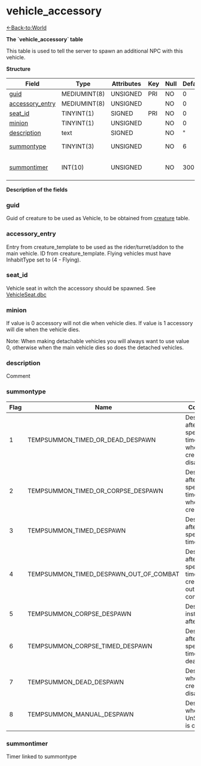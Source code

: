 # vehicle\_accessory

[<-Back-to:World](database-world.md)

**The \`vehicle\_accessory\` table**

This table is used to tell the server to spawn an additional NPC with this vehicle.

**Structure**

| Field                | Type         | Attributes | Key | Null | Default | Extra | Comment                                      |
|----------------------|--------------|------------|-----|------|---------|-------|----------------------------------------------|
| [guid][1]            | MEDIUMINT(8) | UNSIGNED   | PRI | NO   | 0       |       |                                              |
| [accessory_entry][2] | MEDIUMINT(8) | UNSIGNED   |     | NO   | 0       |       |                                              |
| [seat_id][3]         | TINYINT(1)   | SIGNED     | PRI | NO   | 0       |       |                                              |
| [minion][4]          | TINYINT(1)   | UNSIGNED   |     | NO   | 0       |       |                                              |
| [description][5]     | text         | SIGNED     |     | NO   | "       |       |                                              |
| [summontype][6]      | TINYINT(3)   | UNSIGNED   |     | NO   | 6       |       | see enum TempSummonType                      |
| [summontimer][7]     | INT(10)      | UNSIGNED   |     | NO   | 30000   |       | timer, only relevant for certain summontypes |

[1]: #guid
[2]: #accessory_entry
[3]: #seat_id
[4]: #minion
[5]: #description
[6]: #summontype
[7]: #summontimer

**Description of the fields**

### guid

Guid of creature to be used as Vehicle, to be obtained from [creature](creature) table.

### accessory\_entry

Entry from creature\_template to be used as the rider/turret/addon to the main vehicle. ID from creature\_template.
Flying vehicles must have InhabitType set to (4 - Flying).

### seat\_id

Vehicle seat in witch the accessory should be spawned. See [VehicleSeat.dbc](VehicleSeat)

### minion

If value is 0 accessory will not die when vehicle dies.
If value is 1 accessory will die when the vehicle dies.

Note: When making detachable vehicles you will always want to use value 0, otherwise when the main vehicle dies so does the detached vehicles.

### description

Comment

### summontype

| Flag | Name                                   | Comments                                                            |
|------|----------------------------------------|---------------------------------------------------------------------|
| 1    | TEMPSUMMON_TIMED_OR_DEAD_DESPAWN       | Despawns after a specified time OR when the creature disappears     |
| 2    | TEMPSUMMON_TIMED_OR_CORPSE_DESPAWN     | Despawns after a specified time OR when the creature dies           |
| 3    | TEMPSUMMON_TIMED_DESPAWN               | Despawns after a specified time                                     |
| 4    | TEMPSUMMON_TIMED_DESPAWN_OUT_OF_COMBAT | Despawns after a specified time after the creature is out of combat |
| 5    | TEMPSUMMON_CORPSE_DESPAWN              | Despawns instantly after death                                      |
| 6    | TEMPSUMMON_CORPSE_TIMED_DESPAWN        | Despawns after a specified time after death                         |
| 7    | TEMPSUMMON_DEAD_DESPAWN                | Despawns when the creature disappears                               |
| 8    | TEMPSUMMON_MANUAL_DESPAWN              | Despawns when UnSummon() is called                                  |

### summontimer

Timer linked to summontype
